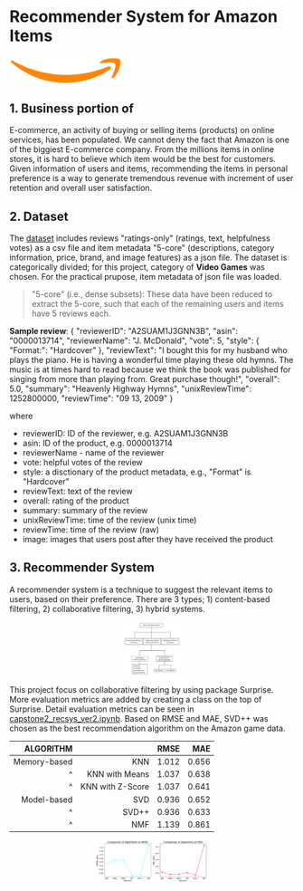 # Recommender System for Amazon Items
<img src="./img/amazon.png" alt="Drawing" style="width: 200px;"/>

## 1. Business portion of 
E-commerce, an activity of buying or selling items (products) on online services, has been populated. We cannot deny the fact that Amazon is one of the biggiest E-commerce company. From the millions items in online stores, it is hard to believe which item would be the best for customers. Given information of users and items, recommending the items in personal preference is a way to generate tremendous revenue with increment of user retention and overall user satisfaction. 

## 2. Dataset
The [dataset](https://nijianmo.github.io/amazon/index.html) includes reviews "ratings-only" (ratings, text, helpfulness votes) as a csv file and item metadata "5-core" (descriptions, category information, price, brand, and image features) as a json file. The dataset is categorically divided; for this project, category of **Video Games** was chosen. For the practical prupose, item metadata of json file was loaded. 

> "5-core" (i.e., dense subsets): These data have been reduced to extract the 5-core, such that each of the remaining users and items have 5 reviews each.

**Sample review**:
{
  "reviewerID": "A2SUAM1J3GNN3B",
  "asin": "0000013714",
  "reviewerName": "J. McDonald",
  "vote": 5,
  "style": {
    "Format:": "Hardcover"
  },
  "reviewText": "I bought this for my husband who plays the piano.  He is having a wonderful time playing these old hymns.  The music  is at times hard to read because we think the book was published for singing from more than playing from.  Great purchase though!",
  "overall": 5.0,
  "summary": "Heavenly Highway Hymns",
  "unixReviewTime": 1252800000,
  "reviewTime": "09 13, 2009"
}

where

- reviewerID: ID of the reviewer, e.g. A2SUAM1J3GNN3B
- asin: ID of the product, e.g. 0000013714
- reviewerName - name of the reviewer
- vote: helpful votes of the review
- style: a disctionary of the product metadata, e.g., "Format" is "Hardcover"
- reviewText: text of the review
- overall: rating of the product
- summary: summary of the review
- unixReviewTime: time of the review (unix time)
- reviewTime: time of the review (raw)
- image: images that users post after they have received the product

## 3. Recommender System
A recommender system is a technique to suggest the relevant items to users, based on their preference. There are 3 types; 1) content-based filtering, 2) collaborative filtering, 3) hybrid systems. 
<center>
<img src="./img/cf_type.png" alt="Drawing" style="width: 100px;"/>
</center>

This project focus on collaborative filtering by using package Surprise. More evaluation metrics are added by creating a class on the top of Surprise. Detail evaluation metrics can be seen in [capstone2_recsys_ver2.ipynb](https://github.com/pnut2357/Rec-Sys-Amazon/blob/main/capstone2_recsys_ver2.ipynb). Based on 
RMSE and MAE, SVD++ was chosen as the best recommendation algorithm on the Amazon game data. 

|                ALGORITHM               ||       RMSE      |     MAE    |
| -----------------: | -----------------: | --------------: | ---------: |
|      Memory-based  |         KNN        |        1.012    |    0.656   |
|      ^             |   KNN with Means   |        1.037    |    0.638   |
| ^                  |  KNN with Z-Score  |        1.037    |    0.641   |
|      Model-based   |         SVD        |        0.936    |    0.652   |
| ^                  |         SVD++      |        0.936    |    0.633   |
| ^                  |         NMF        |        1.139    |    0.861   |

<center>
<img src="./img/result.png" alt="Drawing" style="width: 200px;"/>
</center>
